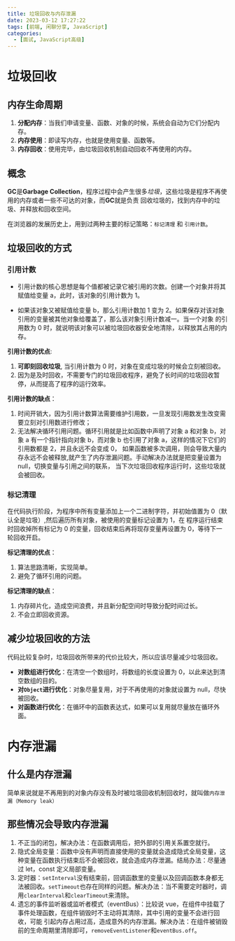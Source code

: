 ```yaml
---
title: 垃圾回收与内存泄漏
date: 2023-03-12 17:27:22
tags: [前端, 闲聊分享, JavaScript]
categories:
  - [面试, JavaScript高级]
---
```


# 垃圾回收

## 内存生命周期

1. **分配内存**：当我们申请变量、函数、对象的时候，系统会自动为它们分配内存。
2. **内存使用**：即读写内存，也就是使用变量、函数等。
3. **内存回收**：使用完毕，由垃圾回收机制自动回收不再使用的内存。

## 概念

**GC**是**Garbage Collection**，程序过程中会产生很多*垃圾*，这些垃圾是程序不再使用的内存或者一些不可达的对象，而**GC**就是负责
回收垃圾的，找到内存中的垃圾、并释放和回收空间。

在浏览器的发展历史上，用到过两种主要的标记策略：`标记清理` 和 `引用计数`。

## 垃圾回收的方式

### 引用计数

- 引用计数的核心思想是每个值都被记录它被引用的次数。创建一个对象并将其赋值给变量 a，此时，该对象的引用计数为 1。

- 如果该对象又被赋值给变量 b，那么引用计数加 1 变为 2。如果保存对该对象引用的变量被其他对象给覆盖了，那么该对象引用计数减一。当一个对象
  的引用数为 0 时，就说明该对象可以被垃圾回收器安全地清除，以释放其占用的内存。

**引用计数的优点**:

1. **可即刻回收垃圾**, 当引用计数为 0 时，对象在变成垃圾的时候会立刻被回收。
2. 因为是及时回收，不需要专门的垃圾回收程序，避免了长时间的垃圾回收暂停，从而提高了程序的运行效率。

**引用计数的缺点**：

1. 时间开销大，因为引用计数算法需要维护引用数，一旦发现引用数发生改变需要立刻对引用数进行修改；
2. 无法解决循环引用问题。循环引用就是比如函数中声明了对象 a 和对象 b，对象 a 有一个指针指向对象 b，而对象 b 也引用了对象 a，这样的情况下它们的引用数都是 2，并且永远不会变成 0，
   如果函数被多次调用，则会导致大量内存永远不会被释放,就产生了内存泄漏问题。手动解决办法就是把变量设置为 null，切换变量与引用之间的联系，
   当下次垃圾回收程序运行时，这些垃圾就会被回收。

### 标记清理

在代码执行阶段，为程序中所有变量添加上一个二进制字符，并初始值置为 0（默认全是垃圾）,然后遍历所有对象，被使用的变量标记设置为 1，在
程序运行结束时回收掉所有标记为 0 的变量，回收结束后再将现存变量再设置为 0，等待下一轮回收开启。

**标记清理的优点**：

1. 算法思路清晰，实现简单。
2. 避免了循环引用的问题。

**标记清理的缺点**：

1. 内存碎片化，造成空间浪费，并且新分配空间时导致分配时间过长。
2. 不会立即回收资源。

## 减少垃圾回收的方法

代码比较复杂时，垃圾回收所带来的代价比较大，所以应该尽量减少垃圾回收。

- **对数组进行优化**：在清空一个数组时，将数组的长度设置为 0，以此来达到清空数组的目的。
- **对`Object`进行优化**：对象尽量复用，对于不再使用的对象就设置为 null，尽快被回收。
- **对函数进行优化**：在循环中的函数表达式，如果可以复用就尽量放在循环外面。

# 内存泄漏

## 什么是内存泄漏

简单来说就是不再用到的对象内存没有及时被垃圾回收机制回收时，就叫做`内存泄漏（Memory leak）`

## 那些情况会导致内存泄漏

1. 不正当的闭包，解决办法：在函数调用后，把外部的引用关系置空就行。
2. 隐式全局变量：函数中没有声明而直接使用的变量就会造成隐式全局变量，这种变量在函数执行结束后不会被回收，就会造成内存泄漏。结局办法：尽量通过 let，const 定义局部变量。
3. 定时器：`setInterval`没有结束前，回调函数里的变量以及回调函数本身都无法被回收。`setTimeout`也存在同样的问题。解决办法：当不需要定时器时，调用`clearInterval`和`clearTimeout`来清除。
4. 遗忘的事件监听器或监听者模式（eventBus）：比较说 vue，在组件中挂载了事件处理函数，在组件销毁时不主动将其清除，其中引用的变量不会进行回收，可能
   引起内存占用过高，造成意外的内存泄漏。解决办法：在组件被销毁前的生命周期里清除即可，`removeEventListener`和`eventBus.off`。
